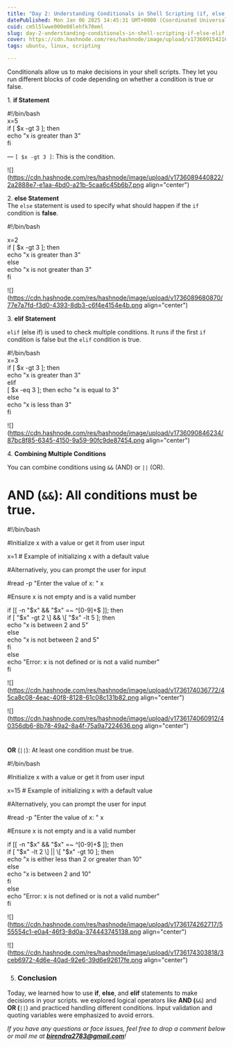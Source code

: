 ```yaml
---
title: "Day 2: Understanding Conditionals in Shell Scripting (if, else, elif)."
datePublished: Mon Jan 06 2025 14:45:31 GMT+0000 (Coordinated Universal Time)
cuid: cm5l5lwwe000e08lehfk70eml
slug: day-2-understanding-conditionals-in-shell-scripting-if-else-elif
cover: https://cdn.hashnode.com/res/hashnode/image/upload/v1736091542168/153ac06a-bfd5-49fc-9e97-dde831295e23.png
tags: ubuntu, linux, scripting

---
```


Conditionals allow us to make decisions in your shell scripts. They let you run different blocks of code depending on whether a condition is true or false.

1\. **if Statement**

#!/bin/bash  
x=5  
if \[ $x -gt 3 \]; then  
echo "x is greater than 3"  
fi

— `[ $x -gt 3 ]`: This is the condition.

![](https://cdn.hashnode.com/res/hashnode/image/upload/v1736089440822/2a2888e7-e1aa-4bd0-a21b-5caa6c45b6b7.png align="center")

2\. **else Statement**  
The `else` statement is used to specify what should happen if the `if` condition is **false**.

#!/bin/bash

x=2  
if \[ $x -gt 3 \]; then  
echo "x is greater than 3"  
else  
echo "x is not greater than 3"  
fi

![](https://cdn.hashnode.com/res/hashnode/image/upload/v1736089680870/77e7a7fd-f3d0-4393-8db3-c6f4e4154e4b.png align="center")

3\. **elif Statement**

`elif` (else if) is used to check multiple conditions. It runs if the first `if` condition is false but the `elif` condition is true.

#!/bin/bash  
x=3  
if \[ $x -gt 3 \]; then  
echo "x is greater than 3"  
elif  
\[ $x -eq 3 \]; then echo "x is equal to 3"  
else  
echo "x is less than 3"  
fi

![](https://cdn.hashnode.com/res/hashnode/image/upload/v1736090846234/87bc8f85-6345-4150-9a59-90fc9de87454.png align="center")

4\. **Combining Multiple Conditions**

You can combine conditions using `&&` (AND) or `||` (OR).

# **AND** (`&&`): All conditions must be true.  

#!/bin/bash

#Initialize x with a value or get it from user input

x=1 # Example of initializing x with a default value

#Alternatively, you can prompt the user for input

#read -p "Enter the value of x: " x

#Ensure x is not empty and is a valid number

if \[\[ -n "$x" && "$x" =~ ^\[0-9\]+$ \]\]; then  
if \[ "$x" -gt 2 \] && \[ "$x" -lt 5 \]; then  
echo "x is between 2 and 5"  
else  
echo "x is not between 2 and 5"  
fi  
else  
echo "Error: x is not defined or is not a valid number"  
fi  

![](https://cdn.hashnode.com/res/hashnode/image/upload/v1736174036772/45ca8c08-4eac-40f8-8128-61c08c131b82.png align="center")

![](https://cdn.hashnode.com/res/hashnode/image/upload/v1736174060912/40356db6-8b78-49a2-8a4f-75a9a7224636.png align="center")

  

#   
**OR** (`||`): At least one condition must be true.

  
#!/bin/bash

#Initialize x with a value or get it from user input

x=15 # Example of initializing x with a default value

#Alternatively, you can prompt the user for input

#read -p "Enter the value of x: " x

#Ensure x is not empty and is a valid number

if \[\[ -n "$x" && "$x" =~ ^\[0-9\]+$ \]\]; then  
if \[ "$x" -lt 2 \] || \[ "$x" -gt 10 \]; then  
echo "x is either less than 2 or greater than 10"  
else  
echo "x is between 2 and 10"  
fi  
else  
echo "Error: x is not defined or is not a valid number"  
fi

![](https://cdn.hashnode.com/res/hashnode/image/upload/v1736174262717/555554c1-e0a4-46f3-8d0a-374443745138.png align="center")

![](https://cdn.hashnode.com/res/hashnode/image/upload/v1736174303818/3ceb6972-4d6e-40ad-92e6-39d6e92617fe.png align="center")

5. ### Conclusion
    

Today, we learned how to use **if**, **else**, and **elif** statements to make decisions in your scripts. we explored logical operators like **AND (**`&&`) and **OR (**`||`) and practiced handling different conditions. Input validation and quoting variables were emphasized to avoid errors.

*If you have any questions or face issues, feel free to drop a comment below or mail me at* [***birendra2783@gmail.com***](mailto:birendra2783@gmail.com)*!*